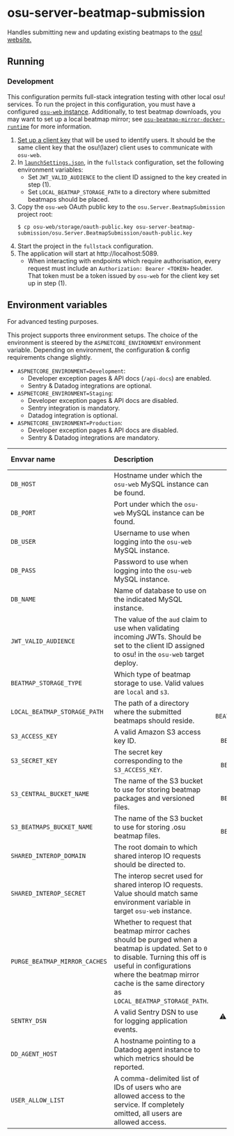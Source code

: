 # osu-server-beatmap-submission

Handles submitting new and updating existing beatmaps to the [osu! website.](https://osu.ppy.sh/)

## Running

### Development

This configuration permits full-stack integration testing with other local osu! services.
To run the project in this configuration, you must have a configured [`osu-web` instance](https://github.com/ppy/osu-web/blob/master/SETUP.md).
Additionally, to test beatmap downloads, you may want to set up a local beatmap mirror; see [`osu-beatmap-mirror-docker-runtime`](https://github.com/ThePooN/osu-beatmap-mirror-docker-runtime) for more information.

1. [Set up a client key](https://github.com/ppy/osu-web/blob/master/SETUP.md#use-the-api-from-osu) that will be used to identify users. It should be the same client key that the osu!(lazer) client uses to communicate with `osu-web`.
2. In [`launchSettings.json`](osu.Server.BeatmapSubmission/Properties/launchSettings.json), in the `fullstack` configuration, set the following environment variables:
   - Set `JWT_VALID_AUDIENCE` to the client ID assigned to the key created in step (1).
   - Set `LOCAL_BEATMAP_STORAGE_PATH` to a directory where submitted beatmaps should be placed.
3. Copy the `osu-web` OAuth public key to the `osu.Server.BeatmapSubmission` project root:
   ```
   $ cp osu-web/storage/oauth-public.key osu-server-beatmap-submission/osu.Server.BeatmapSubmission/oauth-public.key
   ```
4. Start the project in the `fullstack` configuration.
5. The application will start at http://localhost:5089.
   - When interacting with endpoints which require authorisation, every request must include an `Authorization: Bearer <TOKEN>` header. That token must be a token issued by `osu-web` for the client key set up in step (1).

## Environment variables

For advanced testing purposes.

This project supports three environment setups.
The choice of the environment is steered by the `ASPNETCORE_ENVIRONMENT` environment variable.
Depending on environment, the configuration & config requirements change slightly.

- `ASPNETCORE_ENVIRONMENT=Development`:
  - Developer exception pages & API docs (`/api-docs`) are enabled.
  - Sentry & Datadog integrations are optional.
- `ASPNETCORE_ENVIRONMENT=Staging`:
   - Developer exception pages & API docs are disabled.
   - Sentry integration is mandatory.
   - Datadog integration is optional.
- `ASPNETCORE_ENVIRONMENT=Production`:
   - Developer exception pages & API docs are disabled.
   - Sentry & Datadog integrations are mandatory.

| Envvar name                   | Description                                                                                                                                                                                                                                         |              Mandatory?               | Default value |
|:------------------------------|:----------------------------------------------------------------------------------------------------------------------------------------------------------------------------------------------------------------------------------------------------|:-------------------------------------:|:--------------|
| `DB_HOST`                     | Hostname under which the `osu-web` MySQL instance can be found.                                                                                                                                                                                     |                 ❌ No                  | `localhost`   |
| `DB_PORT`                     | Port under which the `osu-web` MySQL instance can be found.                                                                                                                                                                                         |                 ❌ No                  | `3306`        |
| `DB_USER`                     | Username to use when logging into the `osu-web` MySQL instance.                                                                                                                                                                                     |                 ❌ No                  | `root`        |
| `DB_PASS`                     | Password to use when logging into the `osu-web` MySQL instance.                                                                                                                                                                                     |                 ❌ No                  | `""`          |
| `DB_NAME`                     | Name of database to use on the indicated MySQL instance.                                                                                                                                                                                            |                 ❌ No                  | `osu`         |
| `JWT_VALID_AUDIENCE`          | The value of the `aud` claim to use when validating incoming JWTs. Should be set to the client ID assigned to osu! in the `osu-web` target deploy.                                                                                                  |                ✔️ Yes                 | None          |
| `BEATMAP_STORAGE_TYPE`        | Which type of beatmap storage to use. Valid values are `local` and `s3`.                                                                                                                                                                            |                ✔️ Yes                 | None          |
| `LOCAL_BEATMAP_STORAGE_PATH`  | The path of a directory where the submitted beatmaps should reside.                                                                                                                                                                                 |  ⚠️ If `BEATMAP_STORAGE_TYPE=local`   | None          |
| `S3_ACCESS_KEY`               | A valid Amazon S3 access key ID.                                                                                                                                                                                                                    |    ⚠ If `BEATMAP_STORAGE_TYPE=s3`     | None          |
| `S3_SECRET_KEY`               | The secret key corresponding to the `S3_ACCESS_KEY`.                                                                                                                                                                                                |    ⚠ If `BEATMAP_STORAGE_TYPE=s3`     | None          |
| `S3_CENTRAL_BUCKET_NAME`      | The name of the S3 bucket to use for storing beatmap packages and versioned files.                                                                                                                                                                  |    ⚠ If `BEATMAP_STORAGE_TYPE=s3`     | None          |
| `S3_BEATMAPS_BUCKET_NAME`     | The name of the S3 bucket to use for storing .osu beatmap files.                                                                                                                                                                                    |    ⚠ If `BEATMAP_STORAGE_TYPE=s3`     | None          |
| `SHARED_INTEROP_DOMAIN`       | The root domain to which shared interop IO requests should be directed to.                                                                                                                                                                          |                ✔️ Yes                 | None          |
| `SHARED_INTEROP_SECRET`       | The interop secret used for shared interop IO requests. Value should match same environment variable in target `osu-web` instance.                                                                                                                  |                ✔️ Yes                 | None          |
| `PURGE_BEATMAP_MIRROR_CACHES` | Whether to request that beatmap mirror caches should be purged when a beatmap is updated. Set to `0` to disable. Turning this off is useful in configurations where the beatmap mirror cache is the same directory as `LOCAL_BEATMAP_STORAGE_PATH`. |                 ❌ No                  | `1`           |
| `SENTRY_DSN`                  | A valid Sentry DSN to use for logging application events.                                                                                                                                                                                           | ⚠ In staging & production environment | None          | 
| `DD_AGENT_HOST`               | A hostname pointing to a Datadog agent instance to which metrics should be reported.                                                                                                                                                                |      ⚠ In production environment      | None          | 
| `USER_ALLOW_LIST`             | A comma-delimited list of IDs of users who are allowed access to the service. If completely omitted, all users are allowed access.                                                                                                                  |                 ❌ No                  | None          |